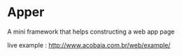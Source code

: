 # Apper
A mini framework that helps constructing a web app page

live example : http://www.acobaia.com.br/web/example/

